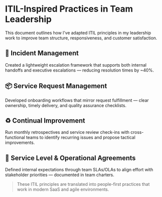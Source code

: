 # ITIL-Inspired Practices in Team Leadership

This document outlines how I've adapted ITIL principles in my leadership work to improve team structure, responsiveness, and customer satisfaction.

## 🧯 Incident Management
Created a lightweight escalation framework that supports both internal handoffs and executive escalations — reducing resolution times by ~40%.

## 📦 Service Request Management
Developed onboarding workflows that mirror request fulfillment — clear ownership, timely delivery, and quality assurance checklists.

## ♻️ Continual Improvement
Run monthly retrospectives and service review check-ins with cross-functional teams to identify recurring issues and propose tactical improvements.

## 🤝 Service Level & Operational Agreements
Defined internal expectations through team SLAs/OLAs to align effort with stakeholder priorities — documented in team charters.

> These ITIL principles are translated into people-first practices that work in modern SaaS and agile environments.